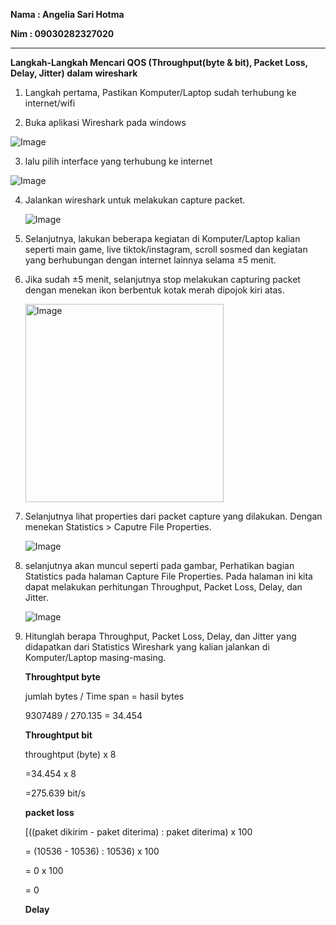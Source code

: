**Nama    : Angelia Sari Hotma**

**Nim     : 09030282327020**

---


**Langkah-Langkah Mencari QOS (Throughput(byte & bit), Packet Loss, Delay, Jitter) dalam wireshark**

1. Langkah pertama, Pastikan Komputer/Laptop sudah terhubung ke internet/wifi
   
2. Buka aplikasi Wireshark pada windows

  ![Image](https://github.com/user-attachments/assets/7842762e-8663-488d-96fb-4803b9d47f8d)

3. lalu pilih interface yang terhubung ke internet

  ![Image](https://github.com/user-attachments/assets/3e97147f-f481-4d2b-ae62-2c6506e68d20) 

4. Jalankan wireshark untuk melakukan capture packet.

   ![Image](https://github.com/user-attachments/assets/0c8f06a6-6c2b-447e-92e8-155ae31b7c4a)

5. Selanjutnya, lakukan beberapa kegiatan di Komputer/Laptop kalian seperti main game, live tiktok/instagram, scroll sosmed dan kegiatan yang berhubungan dengan internet        lainnya selama ±5 menit.
   
6. Jika sudah ±5 menit, selanjutnya stop melakukan capturing packet dengan menekan ikon berbentuk kotak merah dipojok kiri atas.

   <img width="317" alt="Image" src="https://github.com/user-attachments/assets/b9b3329e-33ed-4adc-a50c-0baabc900c8a" />

7. Selanjutnya lihat properties dari packet capture yang dilakukan. Dengan menekan Statistics > Caputre File Properties.

   ![Image](https://github.com/user-attachments/assets/55898ffc-1f88-47c4-b1e7-2d79976e7736)

8. selanjutnya akan muncul seperti pada gambar, Perhatikan bagian Statistics pada halaman Capture File Properties. Pada halaman ini 
   kita dapat melakukan perhitungan Throughput, Packet Loss, Delay, dan Jitter.

   ![Image](https://github.com/user-attachments/assets/87e7bcd8-bb84-4f8f-96e5-3553341cd61e)

9. Hitunglah berapa Throughput, Packet Loss, Delay, dan Jitter yang didapatkan dari Statistics Wireshark yang kalian jalankan di Komputer/Laptop masing-masing.

    **Throughtput byte**
   
    jumlah bytes / Time span = hasil bytes
   
    9307489 / 270.135 = 34.454

    **Throughtput bit**

    throughtput (byte) x 8
   
    =34.454 x 8
   
    =275.639 bit/s

   **packet loss**
   
   [((paket dikirim - paket diterima) : paket diterima) x 100
   
   = (10536 - 10536) : 10536) x 100
   
   = 0 x 100
   
   = 0

   **Delay**

   



    
   



    






   
